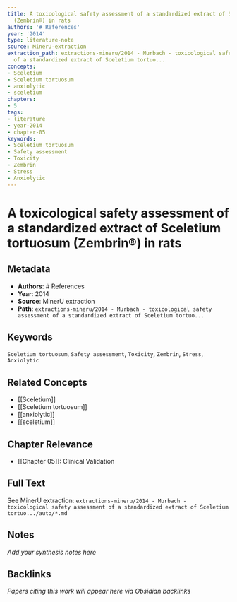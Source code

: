 ```yaml
---
title: A toxicological safety assessment of a standardized extract of Sceletium tortuosum
  (Zembrin®) in rats
authors: '# References'
year: '2014'
type: literature-note
source: MinerU-extraction
extraction_path: extractions-mineru/2014 - Murbach - toxicological safety assessment
  of a standardized extract of Sceletium tortuo...
concepts:
- Sceletium
- Sceletium tortuosum
- anxiolytic
- sceletium
chapters:
- 5
tags:
- literature
- year-2014
- chapter-05
keywords:
- Sceletium tortuosum
- Safety assessment
- Toxicity
- Zembrin
- Stress
- Anxiolytic
---
```


# A toxicological safety assessment of a standardized extract of Sceletium tortuosum (Zembrin®) in rats

## Metadata

- **Authors**: # References
- **Year**: 2014
- **Source**: MinerU extraction
- **Path**: `extractions-mineru/2014 - Murbach - toxicological safety assessment of a standardized extract of Sceletium tortuo...`

## Keywords

`Sceletium tortuosum`, `Safety assessment`, `Toxicity`, `Zembrin`, `Stress`, `Anxiolytic`

## Related Concepts

- [[Sceletium]]
- [[Sceletium tortuosum]]
- [[anxiolytic]]
- [[sceletium]]

## Chapter Relevance

- [[Chapter 05]]: Clinical Validation

## Full Text

See MinerU extraction: `extractions-mineru/2014 - Murbach - toxicological safety assessment of a standardized extract of Sceletium tortuo.../auto/*.md`

## Notes

*Add your synthesis notes here*

## Backlinks

*Papers citing this work will appear here via Obsidian backlinks*
